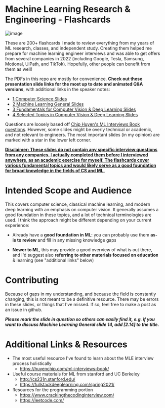 # Machine Learning Research & Engineering - Flashcards

![image](https://user-images.githubusercontent.com/20059131/180619266-6319972e-03c3-42f7-8d88-bdd240cb13bc.png)

These are 200+ flashcards I made to review everything from my years of ML research, classes, and independent study. Creating them helped me prepare for machine learning engineer interviews and was able to get offers from several companies in 2022 (including Google, Tesla, Samsung, Motional, UiPath, and TikTok). Hopefully, other people can benefit from them as well!

The PDFs in this repo are mostly for convenience. __Check out these presentation slide links for the most up to date and animated Q&A versions__, with additional links in the speaker notes:

* [1 Computer Science Slides](https://docs.google.com/presentation/d/1uGIda3-VgQqzA3KQUDieiuPPF2-dJsH9-c1sRv0gfRs/edit?usp=sharing)
* [2 Machine Learning General Slides](https://docs.google.com/presentation/d/1qSOwBrjEmZTXQqNqB9XRAV7QsB6SJrLZ4pZBCkpvzyA/edit?usp=sharing)
* [3 Fundamentals for Computer Vision & Deep Learning Slides](https://docs.google.com/presentation/d/1Ru9UPxlXnx7FZ3bxcQ-SH9TB6nHtOflYYA1N_UMzv2g/edit?usp=sharing)
* [4 Selected Topics in Computer Vision & Deep Learning Slides](https://docs.google.com/presentation/d/1tWWiKR-GI3uO0QKU-CBfLdGOvSyv-pD8g_kjuZvm4Mc/edit?usp=sharing)

Questions are loosely based off [Chip Huyen's ML Interviews Book questions](https://huyenchip.com/ml-interviews-book/contents/part-ii.-questions.html). However, some slides might be overly technical or academic, and not relevant to engineers. The most important slides (in my opinion) are marked with a star in the lower left corner.

__<ins>Disclaimer: These slides do not contain any specific interview questions from any companies. I actually completed them before I interviewed anywhere, as an academic exercise for myself. The flashcards cover various fundamental topics and would likely serve as a good foundation for broad knowledge in the fields of CS and ML.</ins>__

# Intended Scope and Audience

This covers computer science, classical machine learning, and modern deep learning with an emphasis on computer vision. It generally assumes a good foundation in these topics, and a lot of technical terminologies are used. I think the approach might be different depending on your current experience:

* Already have a __good foundation in ML__: you can probably use them __as-is to review__ and fill in any missing knowledge gaps

* __Newer to ML__, this may provide a good overview of what is out there, and I'd suggest also __referring to other materials focused on education__ & learning (see "additional links" below)

# Contributing

Because of gaps in my understanding, and because the field is constantly changing, this is not meant to be a definitive resource. There may be errors in these slides, or things that I've missed. If so, feel free to make a post as an issue in github.

__*Please mark the slide in question so others can easily find it, e.g. if you want to discuss Machine Learning General slide 14, add [2.14] to the title.*__

# Additional Links & Resources

* The most useful resource I've found to learn about the MLE interview process holistically
  * https://huyenchip.com/ml-interviews-book/
* Useful course materials for ML from stanford and UC Berkeley
  * http://cs231n.stanford.edu/
  * https://fullstackdeeplearning.com/spring2021/
* Resources for the programming portion
  * https://www.crackingthecodinginterview.com/
  * https://leetcode.com/
